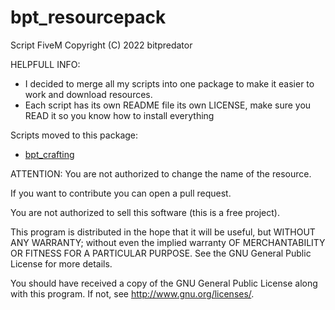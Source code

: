 # bpt_resourcepack
Script FiveM Copyright (C) 2022 bitpredator

HELPFULL INFO:
* I decided to merge all my scripts into one package to make it easier to work and download resources.
* Each script has its own README file its own LICENSE, make sure you READ it so you know how to install everything



Scripts moved to this package:
* [bpt_crafting]( https://github.com/bitpredator/bpt_crafting )


ATTENTION: You are not authorized to change the name of the resource.

If you want to contribute you can open a pull request.

You are not authorized to sell this software (this is a free project).

This program is distributed in the hope that it will be useful, but WITHOUT ANY WARRANTY; without even the implied warranty OF MERCHANTABILITY OR FITNESS FOR A PARTICULAR PURPOSE. See the GNU General Public License for more details.

You should have received a copy of the GNU General Public License along with this program. If not, see http://www.gnu.org/licenses/.

